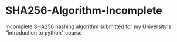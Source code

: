 # SHA256-Algorithm-Incomplete
Incomplete SHA256 hashing algorithm submitted for my University's "introduction to python" course 
